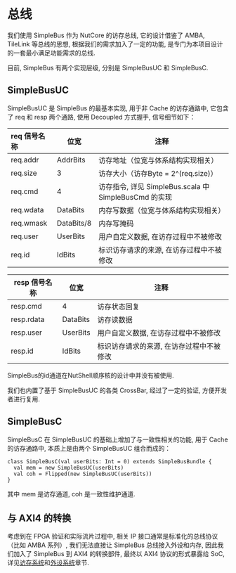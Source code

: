 # 总线

我们使用 SimpleBus 作为 NutCore 的访存总线, 它的设计借鉴了 AMBA, TileLink 等总线的思想, 根据我们的需求加入了一定的功能, 是专门为本项目设计的一套最小满足功能需求的总线.

目前, SimpleBus 有两个实现层级, 分别是 SimpleBusUC 和 SimpleBusC.

## SimpleBusUC

SimpleBusUC 是 SimpleBus 的最基本实现, 用于非 Cache 的访存通路中, 它包含了 req 和 resp 两个通路, 使用 Decoupled 方式握手, 信号细节如下：

| req 信号名称 | 位宽       | 注释                                                  |
| :----------- | ---------- | ----------------------------------------------------- |
| req.addr     | AddrBits   | 访存地址（位宽与体系结构实现相关）                    |
| req.size     | 3          | 访存大小（访存Byte = 2^(req.size)）                   |
| req.cmd      | 4          | 访存指令, 详见 SimpleBus.scala 中 SimpleBusCmd 的实现 |
| req.wdata    | DataBits   | 内存写数据（位宽与体系结构实现相关）                  |
| req.wmask    | DataBits/8 | 内存写掩码                                            |
| req.user     | UserBits   | 用户自定义数据, 在访存过程中不被修改                  |
| req.id       | IdBits     | 标识访存请求的来源, 在访存过程中不被修改               |



| resp 信号名称 | 位宽     | 注释                                 |
| ------------- | -------- | ------------------------------------ |
| resp.cmd      | 4        | 访存状态回复                         |
| resp.rdata    | DataBits | 访存读数据                           |
| resp.user     | UserBits | 用户自定义数据, 在访存过程中不被修改 |
| resp.id       | IdBits   | 标识访存请求的来源, 在访存过程中不被修改 |

SimpleBus的id通道在NutShell顺序核的设计中并没有被使用.

我们也内置了基于 SimpleBusUC 的各类 CrossBar, 经过了一定的验证, 方便开发者进行复用.



## SimpleBusC

SimpleBusC 在 SimpleBusUC 的基础上增加了与一致性相关的功能, 用于 Cache 的访存通路中, 本质上是由两个 SimpleBusUC 组合而成的：

```
class SimpleBusC(val userBits: Int = 0) extends SimpleBusBundle {
  val mem = new SimpleBusUC(userBits)
  val coh = Flipped(new SimpleBusUC(userBits))
}
```

其中 mem 是访存通道, coh 是一致性维护通道.



## 与 AXI4 的转换

考虑到在 FPGA 验证和实际流片过程中, 相关 IP 接口通常是标准化的总线协议（比如 AMBA 系列）, 我们无法直接让 SimpleBus 总线接入外设和内存, 因此我们加入了 SimpleBus 到 AXI4 的转换部件, 最终以 AXI4 协议的形式暴露给 SoC, 详见[访存系统](./mem.md)和[外设系统](./peripheral.md)章节.